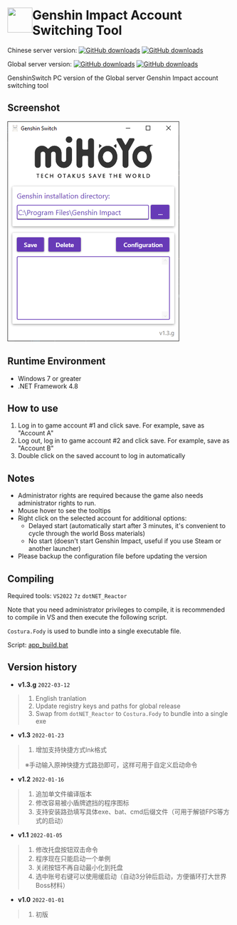 # <img src="src/Resources/YunjinSideFace.png" width = "56" height = "56" alt="" align="left" /> Genshin Impact Account Switching Tool

Chinese server version:
[![GitHub downloads](https://img.shields.io/github/downloads/emako/genshin-switch/total)](https://github.com/emako/genshin-switch/releases)
[![GitHub downloads](https://img.shields.io/github/downloads/emako/genshin-switch/latest/total)](https://github.com/emako/genshin-switch/releases)

Global server version:
[![GitHub downloads](https://img.shields.io/github/downloads/jomata/genshin-switch/total)](https://github.com/jomata/genshin-switch/releases)
[![GitHub downloads](https://img.shields.io/github/downloads/jomata/genshin-switch/latest/total)](https://github.com/jomata/genshin-switch/releases)


GenshinSwitch
PC version of the Global server Genshin Impact account switching tool

## Screenshot

![main](screen-shot/main.png)

## Runtime Environment

-  Windows 7 or greater
- .NET Framework 4.8

## How to use

1. Log in to game account #1 and click save. For example, save as "Account A"
2. Log out, log in to game account #2 and click save. For example, save as "Account B"
3. Double click on the saved account to log in automatically

## Notes

- Administrator rights are required because the game also needs administrator rights to run.
- Mouse hover to see the tooltips
- Right click on the selected account for additional options: 
    - Delayed start (automatically start after 3 minutes, it's convenient to cycle through the world Boss materials)
    - No start (doesn't start Genshin Impact, useful if you use Steam or another launcher)
- Please backup the configuration file before updating the version

## Compiling

Required tools: `VS2022` `7z` `dotNET_Reactor`

Note that you need administrator privileges to compile, it is recommended to compile in VS and then execute the following script.

`Costura.Fody` is used to bundle into a single executable file.

Script: [app_build.bat](app_build.bat)

## Version history

- **v1.3.g**  `2022-03-12`

> 1. English tranlation
> 1. Update registry keys and paths for global release
> 1. Swap from `dotNET_Reactor` to `Costura.Fody` to bundle into a single exe

- **v1.3**  `2022-01-23`

>1. 增加支持快捷方式lnk格式
>
>   ※手动输入原神快捷方式路劲即可，这样可用于自定义启动命令

- **v1.2**  `2022-01-16`

> 1. 追加单文件编译版本
> 1. 修改容易被小盾牌遮挡的程序图标
> 1. 支持安装路劲填写具体exe、bat、cmd后缀文件（可用于解锁FPS等方式的启动）

- **v1.1**  `2022-01-05`

>1. 修改托盘按钮双击命令
>2. 程序现在只能启动一个单例
>3. 关闭按钮不再自动最小化到托盘
>4. 选中账号右键可以使用缓启动（自动3分钟后启动，方便循环打大世界Boss材料）

- **v1.0**  `2022-01-01`

>1. 初版

